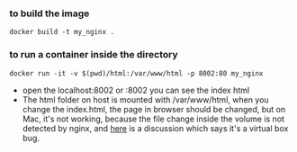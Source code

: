 ### to build the image
```
docker build -t my_nginx .
```

### to run a container inside the directory
```
docker run -it -v $(pwd)/html:/var/www/html -p 8002:80 my_nginx
```
* open the localhost:8002 or <machine-ip>:8002 you can see the index html
* The html folder on host is mounted with /var/www/html, when you change the index.html, the page in browser should be changed, but on Mac, it's not working, because the file change inside the volume is not detected by nginx, and [here](https://github.com/nginxinc/docker-nginx/issues/24) is a discussion which says it's a virtual box bug.

